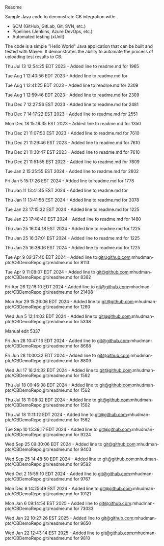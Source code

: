 Readme

Sample Java code to demonstrate CB integration with:
- SCM (GitHub, GitLab, Git, SVN, etc.)
- Pipelines (Jenkins, Azure DevOps, etc.)
- Automated testing (xUnit)

The code is a simple "Hello World" Java application that can be built and 
tested with Maven. It demonstrates the ability to automate the process of
uploading test results to CB.



Thu Jul 13 12:54:25 EDT 2023 - Added line to readme.md for 1965

Tue Aug  1 12:40:56 EDT 2023 - Added line to readme.md for 

Tue Aug  1 12:41:25 EDT 2023 - Added line to readme.md for 2309

Tue Aug  1 12:59:46 EDT 2023 - Added line to readme.md for 2309

Thu Dec  7 12:27:56 EST 2023 - Added line to readme.md for 2481

Thu Dec  7 14:17:22 EST 2023 - Added line to readme.md for 2551

Mon Dec 18 15:16:35 EST 2023 - Added line to readme.md for 1350

Thu Dec 21 11:07:50 EST 2023 - Added line to readme.md for 7610

Thu Dec 21 11:29:46 EST 2023 - Added line to readme.md for 7610

Thu Dec 21 11:30:47 EST 2023 - Added line to readme.md for 7610

Thu Dec 21 11:51:55 EST 2023 - Added line to readme.md for 7609

Tue Jan  2 15:25:55 EST 2024 - Added line to readme.md for 2802

Fri Jan  5 15:17:26 EST 2024 - Added line to readme.md for 1778

Thu Jan 11 13:41:45 EST 2024 - Added line to readme.md for 

Thu Jan 11 13:41:58 EST 2024 - Added line to readme.md for 3078

Tue Jan 23 17:15:32 EST 2024 - Added line to readme.md for 1225

Tue Jan 23 17:48:40 EST 2024 - Added line to readme.md for 1480

Thu Jan 25 16:04:18 EST 2024 - Added line to readme.md for 1225

Thu Jan 25 16:37:01 EST 2024 - Added line to readme.md for 1225

Thu Jan 25 16:38:16 EST 2024 - Added line to readme.md for 1225

Tue Apr  9 09:37:40 EDT 2024 - Added line to git@github.com:mhudman-ptc/CBDemoRepo.git/readme.md for 8113

Tue Apr  9 11:08:07 EDT 2024 - Added line to git@github.com:mhudman-ptc/CBDemoRepo.git/readme.md for 8362

Fri Apr 26 12:18:10 EDT 2024 - Added line to git@github.com:mhudman-ptc/CBDemoRepo.git/readme.md for 21408

Mon Apr 29 15:26:06 EDT 2024 - Added line to git@github.com:mhudman-ptc/CBDemoRepo.git/readme.md for 1260

Wed Jun  5 12:14:02 EDT 2024 - Added line to git@github.com:mhudman-ptc/CBDemoRepo.git/readme.md for 5338



Manual edit 5337

Fri Jun 28 10:47:16 EDT 2024 - Added line to git@github.com:mhudman-ptc/CBDemoRepo.git/readme.md for 8668

Fri Jun 28 11:00:32 EDT 2024 - Added line to git@github.com:mhudman-ptc/CBDemoRepo.git/readme.md for 8809

Wed Jul 17 16:24:32 EDT 2024 - Added line to git@github.com:mhudman-ptc/CBDemoRepo.git/readme.md for 1562

Thu Jul 18 09:46:38 EDT 2024 - Added line to git@github.com:mhudman-ptc/CBDemoRepo.git/readme.md for 1562

Thu Jul 18 11:08:32 EDT 2024 - Added line to git@github.com:mhudman-ptc/CBDemoRepo.git/readme.md for 1562

Thu Jul 18 11:11:12 EDT 2024 - Added line to git@github.com:mhudman-ptc/CBDemoRepo.git/readme.md for 1562

Tue Sep 10 15:39:17 EDT 2024 - Added line to git@github.com:mhudman-ptc/CBDemoRepo.git/readme.md for 9224

Wed Sep 25 09:30:06 EDT 2024 - Added line to git@github.com:mhudman-ptc/CBDemoRepo.git/readme.md for 9403

Wed Sep 25 14:48:50 EDT 2024 - Added line to git@github.com:mhudman-ptc/CBDemoRepo.git/readme.md for 9582

Wed Oct  2 15:55:10 EDT 2024 - Added line to git@github.com:mhudman-ptc/CBDemoRepo.git/readme.md for 9767

Mon Dec  9 14:25:49 EST 2024 - Added line to git@github.com:mhudman-ptc/CBDemoRepo.git/readme.md for 10121

Mon Jan  6 09:14:54 EST 2025 - Added line to git@github.com:mhudman-ptc/CBDemoRepo.git/readme.md for 73033

Wed Jan 22 10:27:26 EST 2025 - Added line to git@github.com:mhudman-ptc/CBDemoRepo.git/readme.md for 9650

Wed Jan 22 12:43:14 EST 2025 - Added line to git@github.com:mhudman-ptc/CBDemoRepo.git/readme.md for 9810
